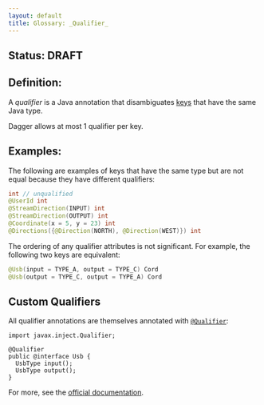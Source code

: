 ```yaml
---
layout: default
title: Glossary: _Qualifier_
---
```


## Status: DRAFT

## Definition:

A _qualifier_ is a Java annotation that disambiguates [keys] that have the same
Java type.

Dagger allows at most 1 qualifier per key.

## Examples:

The following are examples of keys that have the same type but are not equal
because they have different qualifiers:

```java
int // unqualified
@UserId int
@StreamDirection(INPUT) int
@StreamDirection(OUTPUT) int
@Coordinate(x = 5, y = 23) int
@Directions({@Direction(NORTH), @Direction(WEST)}) int
```

The ordering of any qualifier attributes is not significant. For example, the
following two keys are equivalent:

```java
@Usb(input = TYPE_A, output = TYPE_C) Cord
@Usb(output = TYPE_C, output = TYPE_A) Cord
```

## Custom Qualifiers

All qualifier annotations are themselves annotated with
[`@Qualifier`][qualifier-javadoc]:

```
import javax.inject.Qualifier;

@Qualifier
public @interface Usb {
  UsbType input();
  UsbType output();
}
```

For more, see the [official documentation][qualifier-javadoc].

<!-- TODO(ronshapiro): link to the tutorial -->

[keys]: key.md
[qualifier-javadoc]: https://docs.oracle.com/javaee/7/api/javax/inject/Qualifier.html
